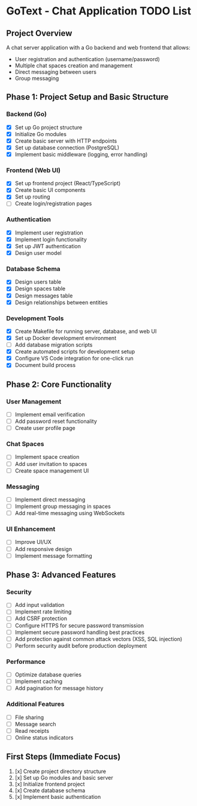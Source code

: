 # GoText - Chat Application TODO List

## Project Overview
A chat server application with a Go backend and web frontend that allows:
- User registration and authentication (username/password)
- Multiple chat spaces creation and management
- Direct messaging between users
- Group messaging

## Phase 1: Project Setup and Basic Structure

### Backend (Go)
- [x] Set up Go project structure
- [x] Initialize Go modules
- [x] Create basic server with HTTP endpoints
- [x] Set up database connection (PostgreSQL)
- [x] Implement basic middleware (logging, error handling)

### Frontend (Web UI)
- [x] Set up frontend project (React/TypeScript)
- [x] Create basic UI components
- [x] Set up routing
- [ ] Create login/registration pages

### Authentication
- [x] Implement user registration
- [x] Implement login functionality
- [x] Set up JWT authentication
- [x] Design user model

### Database Schema
- [x] Design users table
- [x] Design spaces table
- [x] Design messages table
- [x] Design relationships between entities

### Development Tools
- [x] Create Makefile for running server, database, and web UI
- [x] Set up Docker development environment
- [ ] Add database migration scripts
- [x] Create automated scripts for development setup
- [x] Configure VS Code integration for one-click run
- [x] Document build process

## Phase 2: Core Functionality

### User Management
- [ ] Implement email verification
- [ ] Add password reset functionality
- [ ] Create user profile page

### Chat Spaces
- [ ] Implement space creation
- [ ] Add user invitation to spaces
- [ ] Create space management UI

### Messaging
- [ ] Implement direct messaging
- [ ] Implement group messaging in spaces
- [ ] Add real-time messaging using WebSockets

### UI Enhancement
- [ ] Improve UI/UX
- [ ] Add responsive design
- [ ] Implement message formatting

## Phase 3: Advanced Features

### Security
- [ ] Add input validation
- [ ] Implement rate limiting
- [ ] Add CSRF protection
- [ ] Configure HTTPS for secure password transmission
- [ ] Implement secure password handling best practices
- [ ] Add protection against common attack vectors (XSS, SQL injection)
- [ ] Perform security audit before production deployment

### Performance
- [ ] Optimize database queries
- [ ] Implement caching
- [ ] Add pagination for message history

### Additional Features
- [ ] File sharing
- [ ] Message search
- [ ] Read receipts
- [ ] Online status indicators

## First Steps (Immediate Focus)
1. [x] Create project directory structure
2. [x] Set up Go modules and basic server
3. [x] Initialize frontend project
4. [x] Create database schema
5. [x] Implement basic authentication 
